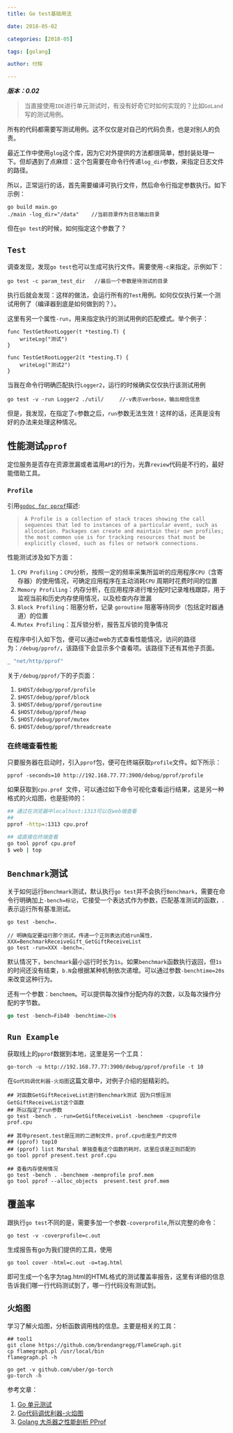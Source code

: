 ```yaml
---
title: Go test基础用法

date: 2018-05-02

categories: [2018-05]

tags: [golang]

author: 付辉

---
```


***版本：0.02***

> 当直接使用`IDE`进行单元测试时，有没有好奇它时如何实现的？比如`GoLand`写的测试用例。

所有的代码都需要写测试用例。这不仅仅是对自己的代码负责，也是对别人的负责。

最近工作中使用`glog`这个库，因为它对外提供的方法都很简单，想封装处理一下。但却遇到了点麻烦：这个包需要在命令行传递`log_dir`参数，来指定日志文件的路径。

所以，正常运行的话，首先需要编译可执行文件，然后命令行指定参数执行。如下示例：

```
go build main.go
./main -log_dir="/data"    //当前目录作为日志输出目录
```

但在`go test`的时候，如何指定这个参数了？

## `Test`

调查发现，发现`go test`也可以生成可执行文件。需要使用`-c`来指定。示例如下：
```
go test -c param_test_dir   //最后一个参数是待测试的目录
```

执行后就会发现：这样的做法，会运行所有的`Test`用例。如何仅仅执行某一个测试用例了（编译器到底是如何做到的？）。

这里有另一个属性`-run`，用来指定执行的测试用例的匹配模式。举个例子：
```
func TestGetRootLogger(t *testing.T) {
	writeLog("测试")
}

func TestGetRootLogger2(t *testing.T) {
	writeLog("测试2")
}
```
当我在命令行明确匹配执行`Logger2`，运行的时候确实仅仅执行该测试用例
```
go test -v -run Logger2 ./util/     //-v表示verbose，输出相信信息
```
但是，我发现，在指定了`c`参数之后，`run`参数无法生效！这样的话，还真是没有好的办法来处理这种情况。

## 性能测试`pprof`

定位服务是否存在资源泄漏或者滥用`API`的行为，光靠`review`代码是不行的，最好能借助工具。

### `Profile`

引用[`godoc for pprof`](https://golang.org/pkg/runtime/pprof/#Profile)描述:

> `A Profile is a collection of stack traces showing the call sequences that led to instances of a particular event, such as allocation. Packages can create and maintain their own profiles; the most common use is for tracking resources that must be explicitly closed, such as files or network connections.`



性能测试涉及如下方面：

1. `CPU Profiling`：`CPU`分析，按照一定的频率采集所监听的应用程序`CPU`（含寄存器）的使用情况，可确定应用程序在主动消耗`CPU` 周期时花费时间的位置
2. `Memory Profiling`：内存分析，在应用程序进行堆分配时记录堆栈跟踪，用于监视当前和历史内存使用情况，以及检查内存泄漏
3. `Block Profiling`：阻塞分析，记录 `goroutine` 阻塞等待同步（包括定时器通道）的位置
4. `Mutex Profiling`：互斥锁分析，报告互斥锁的竞争情况

在程序中引入如下包，便可以通过web方式查看性能情况，访问的路径为：`/debug/pprof/`，该路径下会显示多个查看项。该路径下还有其他子页面。

```go
_ "net/http/pprof"
```

关于`/debug/pprof/`下的子页面：

1. `$HOST/debug/pprof/profile`
2. `$HOST/debug/pprof/block`
3. `$HOST/debug/pprof/goroutine`
4. `$HOST/debug/pprof/heap`
5. `$HOST/debug/pprof/mutex`
6. `$HOST/debug/pprof/threadcreate`

### 在终端查看性能

只要服务器在启动时，引入`pprof`包，便可在终端获取`profile`文件。如下所示：
```
pprof -seconds=10 http://192.168.77.77:3900/debug/pprof/profile
```

如果获取到`cpu.prof `文件，可以通过如下命令可视化查看运行结果，这是另一种格式的火焰图，也是挺帅的：

```bash
## 通过在浏览器中localhost:1313可以在web端查看
## 
pprof -http=:1313 cpu.prof

## 或直接在终端查看
go tool pprof cpu.prof
$ web | top
```

## `Benchmark`测试

关于如何运行`Benchmark`测试，默认执行`go test`并不会执行`Benchmark`，需要在命令行明确加上`-bench=标记`，它接受一个表达式作为参数，匹配基准测试的函数，.表示运行所有基准测试。
```
go test -bench=.

// 明确指定要运行那个测试，传递一个正则表达式给run属性，XXX=BenchmarkReceiveGift_GetGiftReceiveList
go test -run=XXX -bench=.
```

默认情况下，`benchmark`最小运行时长为`1s`。如果`benchmark`函数执行返回，但`1s`的时间还没有结束，`b.N`会根据某种机制依次递增。可以通过参数`-benchtime=20s`来改变这种行为。

还有一个参数：`benchmem`。可以提供每次操作分配内存的次数，以及每次操作分配的字节数。

```go
go test -bench=Fib40 -benchtime=20s
```

## `Run Example`

获取线上的`pprof`数据到本地，这里是另一个工具：
```
go-torch -u http://192.168.77.77:3900/debug/pprof/profile -t 10
```

在`Go代码调优利器-火焰图`这篇文章中，对例子介绍的挺精彩的。

```shell
## 对函数GetGiftReceiveList进行Benchmark测试 因为只想压测GetGiftReceiveList这个函数
## 所以指定了run参数
go test -bench . -run=GetGiftReceiveList -benchmem -cpuprofile prof.cpu

## 其中present.test是压测的二进制文件，prof.cpu也是生产的文件
## (pprof) top10
## (pprof) list Marshal 单独查看这个函数的耗时，这里应该是正则匹配的
go tool pprof present.test prof.cpu

## 查看内存使用情况
go test -bench . -benchmem -memprofile prof.mem
go tool pprof --alloc_objects  present.test prof.mem
```

## 覆盖率

跟执行`go test`不同的是，需要多加一个参数`-coverprofile`,所以完整的命令：

```
go test -v -coverprofile=c.out
```

生成报告有go为我们提供的工具，使用
```
go tool cover -html=c.out -o=tag.html
```

即可生成一个名字为tag.html的HTML格式的测试覆盖率报告，这里有详细的信息告诉我们哪一行代码测试到了，哪一行代码没有测试到。

## `火焰图`

学习了解火焰图，分析函数调用栈的信息。主要是相关的工具：

```shell
## tool1
git clone https://github.com/brendangregg/FlameGraph.git
cp flamegraph.pl /usr/local/bin
flamegraph.pl -h

go get -v github.com/uber/go-torch
go-torch -h
```


参考文章：

1. [Go 单元测试](http://www.flysnow.org/2017/05/16/go-in-action-go-unit-test.html)
2. [Go代码调优利器-火焰图](https://lihaoquan.me/2017/1/1/Profiling-and-Optimizing-Go-using-go-torch.html)
3. [Golang 大杀器之性能剖析 PProf](https://github.com/EDDYCJY/blog/blob/master/golang/2018-09-15-Golang%20%E5%A4%A7%E6%9D%80%E5%99%A8%E4%B9%8B%E6%80%A7%E8%83%BD%E5%89%96%E6%9E%90%20PProf.md)